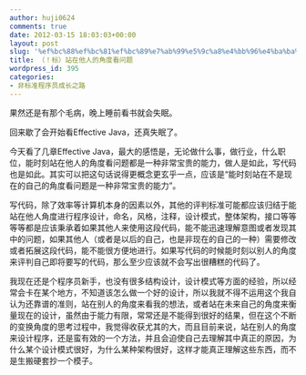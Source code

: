 ```yaml
---
author: huji0624
comments: true
date: 2012-03-15 18:03:03+00:00
layout: post
slug: '%ef%bc%88%ef%bc%81%ef%bc%89%e7%ab%99%e5%9c%a8%e4%bb%96%e4%ba%ba%e7%9a%84%e8%a7%92%e5%ba%a6%e7%9c%8b%e9%97%ae%e9%a2%98'
title: （！标）站在他人的角度看问题
wordpress_id: 395
categories:
- 非标准程序员成长之路
---
```


果然还是有那个毛病，晚上睡前看书就会失眠。

回来歇了会开始看Effective Java，还真失眠了。

今天看了几章Effective Java，最大的感悟是，无论做什么事，做行业，什么职位，能时刻站在他人的角度看问题都是一种非常宝贵的能力，做人是如此，写代码也是如此。其实可以把这句话说得更概念更玄乎一点，应该是“能时刻站在不是现在的自己的角度看问题是一种非常宝贵的能力”。

写代码，除了效率等计算机本身的因素以外，其他的评判标准可能都应该归结于能站在他人角度进行程序设计，命名，风格，注释，设计模式，整体架构，接口等等等等都是应该秉承着如果其他人来使用这段代码，能不能迅速理解意图或者发现其中的问题，如果其他人（或者是以后的自己，也是非现在的自己的一种）需要修改或者拓展这段代码，能不能很方便地进行。如果写代码的时候能时刻以别人的角度来评判自己即将要写的代码，那么至少应该就不会写出很糟糕的代码了。

我现在还是个程序员新手，也没有很多结构设计，设计模式等方面的经验，所以经常会卡在某个地方，不知道该怎么做一个好的设计，所以我就不得不运用这个我自认为还靠谱的准则，站在别人的角度来看我的想法，或者站在未来自己的角度来衡量现在的设计，虽然由于能力有限，常常还是不能得到很好的结果，但在这个不断的变换角度的思考过程中，我觉得收获尤其的大，而且目前来说，站在别人的角度来设计程序，还是蛮有效的一个方法，并且会迫使自己去理解其中真正的原因，为什么某个设计模式很好，为什么某种架构很好，这样才能真正理解这些东西，而不是生搬硬套抄一个模子。


